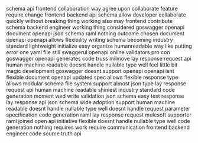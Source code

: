 schema api frontend collaboration way agree upon collaborate feature require change frontend backend api schema allow developer collaborate quickly without breaking thing working also may frontend contribute schema backend engineer working thing considered goswagger openapi document openapi json schema raml nothing outcome chosen document openapi openapi allows flexibility writing schema becoming industry standard lightweight initialize easy organize humanreadable way like putting error one yaml file still swaggerui openapi online validators pro con goswagger openapi generates code truss milmove lay response request api human machine readable doesnt handle nullable type well feel little bit magic development goswagger doesnt support openapi openapi isnt flexible document openapi updated spec allows flexible response type allows modular schema file system support almost json type lay response request api human machine readable shiniest industry standard code generation moment wed write validation json schema easy test response lay response api json schema wide adoption support human machine readable doesnt handle nullable type well doesnt handle request parameter specification code generation raml lay response request mulesoft supporter raml joined open api initiative flexible doesnt handle nullable type well code generation nothing requires work require communication frontend backend engineer code source truth api